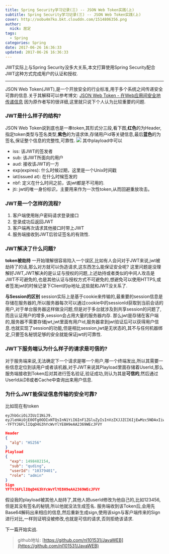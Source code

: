 ```yaml
---
title: Spring Security学习记录(三) -- JSON Web Token实践(上)
subtitle: Spring Security学习记录(三) -- JSON Web Token实践(上)
cover: http://oobu4m7ko.bkt.clouddn.com/1514806356.png
author: 
  nick: 屈定
tags:
  - Spring    
categories: Spring
date: 2017-06-26 16:36:33
updated: 2017-06-26 16:36:33
---
```

JWT实际上与Spring Security没多大关系,本文打算使用Spring Security配合JWT这种方式完成用户的认证和授权.
- - - - -
JSON Web Token(JWT),是一个开放安全的行业标准,用于多个系统之间传递安全可靠的信息.关于其解释可以参考博文:
[JSON Web Token - 在Web应用间安全地传递信息](http://blog.leapoahead.com/2015/09/06/understanding-jwt/)
因为原作者写的很详细,这里就只说下个人认为比较重要的问题.

### JWT是什么样子的结构?
JSON Web Token说到底也是一串token,其形式分三段,看下图,**红色**的为Header,指定token类型与签名类型,**紫色**的为请求体,存储用户id等关键信息,最后**蓝色**的为签名,保证整个信息的完整性,可靠性.
![](http://oobu4m7ko.bkt.clouddn.com/1498469217.png?imageMogr2/thumbnail/!70p)
其中playload中可以
- iss: 该JWT的签发者
- sub: 该JWT所面向的用户
- aud: 接收该JWT的一方
- exp(expires): 什么时候过期，这里是一个Unix时间戳
- iat(issued at): 在什么时候签发的
- nbf: 定义在什么时间之前，该jwt都是不可用的.
- jti: jwt的唯一身份标识，主要用来作为一次性token,从而回避重放攻击。

### JWT是一个怎样的流程?
1. 客户端使用账户密码请求登录接口
2. 登录成功后返回JWT
3. 客户端再次请求其他接口时带上JWT
4. 服务端接收到JWT后验证签名的有效性.

### JWT解决了什么问题?
**token被劫持**
一开始理解很容易陷入一个误区,比如有人会问对于JWT来说,jwt被劫持了的话,那么对方就可以伪造请求,这东西怎么能保证安全呢?
这里问题是没理解好JWT,JWT解决的是认证与授权的问题,上述劫持或者类似的中间人攻击是JWT不可避免的,也是其他认证与授权方式不可避免的,想避免可以使用HTTPS,或者签发jwt的时候记录下Client的ip地址,这些就和JWT没关系了.

**与Session的区别**
session实际上是基于cookie来传输的,最重要的session信息是存储在服务器的,所以服务器每次可以通过cookie中的sessionId获取到当前会话的用户,对于单台服务器这样做没问题,但是对于多台就涉及到共享session的问题了,而且认证用户的增多,session会占用大量的服务器内存.
那么jwt是存储在客户端的,服务器不需要存储jwt,jwt里面有用户id,服务器拿到jwt验证后可以获得用户信息.也就实现了session的功能,但是相比session,jwt是无状态的,其不与任何机器绑定,只要签名秘钥足够的安全就能保证jwt的可靠性.

### JWT下服务端认为什么样子的请求是可信的?
对于服务端来说,无法确定下一个请求是哪一个用户,哪一个终端发出,所以其需要一些信息定位到该用户或者该机器,对于JWT来说其Playload里面存储着UserId,那么服务端接收到Token后对其进行签名验证,验证成功,则认为其是**可信的**,然后通过UserId从DB或者Cache中查询出来用户信息.

### 为什么JWT能保证信息传输的安全可靠?
比如现在有token
```text
eyJhbGciOiJIUzI1NiJ9.
eyJleHAiOjE0OTg0ODIxNTQsInN1YiI6InF1ZGluZyIsInVzZXJJZCI6IjEwMzc5NDAxIiwicm9sZSI6ImFkbWluIn0.
-YFTYJ6FLlIQqD4G3hYcWvYlYE8H9eAA2369WEcJFVY

```
```json
Header
{
  "alg": "HS256"
}
Playload
{
  "exp": 1498482154,
  "sub": "quding",
  "userId": "10379401",
  "role": "admin"
}
Sign
YFTYJ6FLlIQqD4G3hYcWvYlYE8H9eAA2369WEcJFVY
```
假设我的playload被其他人劫持了,其他人把userId修改为他自己的,比如123456,但是其没有签名的秘钥,所以他就没法生成签名.
服务端收到该Token后,会用先Base64解码出来相应的信息,然后重新生成sign,使用该sign与客户端传来的Sign进行对比,一样则证明没被修改,也就是可信的请求,否则拒绝该请求.

下一篇开始实战.

> github地址:  [https://github.com/nl101531/JavaWEB](https://github.com/nl101531/JavaWEB)


